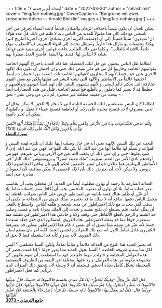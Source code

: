+++
title = "أبِعدله أَم برحمته ؟"
date = "2022-03-30"
author = "mhashim6"
cover = "img/fair-nothing.jpg"
CoverCaption = "Burgruine mit zwei kreisenden Adlern — Arnold Böcklin"
images = ['img/fair-nothing.jpg']
+++

يمكن للعدل أن يكون نسبياً باختلاف الزمان والمكان;  قديماً كانت النساء يُحرقن من أجل السحر, مع ذلك كان هذا مقبولاً للعديد من الناس بأنه لا ظلم في ذلك. 
قلّ عدد هؤلاء ال"عديدون" شيئاً فشيئاً, إلى أن اجتمعت أكثرية أخرى بمبادئ أخرى.
أخبرنا التاريخ كثيرا بهكذا مجتمعات, و مازال هذا جارياً, وسيظل يحدث إلى انتهاء البشرية, ف"المغلوب مولع دائماً بالاقتداء بالغالب". و كلما تغير ذاك الغالب, جاءت قوانين أخرى مبنية على قواعدَ هشّة لا أساس لها اقتدى بها البقية, فأصبح العدل مقترناً بهم.

لطالما ظل الناس يبحثون عن حل لتلك المعضلة, هنا قام العديد باختراع آلهتهم الخاصة بقوانينهم الخاصة وحاربوا كل من هو على نقيض ذلك حتى و إن احتمل أن تكون تلك الالهة الاخرى على حق, فقط لأنهم لا ينحازون لأهوائهم الخاصة تلك. 
العديد من الحضارات, أيضاً, اختلقوا عالماً من اﻷساطير والآلهة التي تشبه البشر في هيئتها ولكن مع بعض القوى الخارقة التي تحكم عالم البشر. و لأنهم يشبهون البشر, فإن لهم أيضاً عيوبهم ونواقصهم و خططاً قد لا تسير كما يأملون, و بالطبع قواعدهم الخاصة. 
قليل من هذه الحضارات أيضا يبحث عن حقيقة مطلقة غير متحيزة, لم تأتي من وحي بشر - بحق -.     

لطالما كان البشر متعطشين لتلك الحقيقة الثابتة التي لا تنحاز إلا للحق, لا يمكن بحال أن تدين بمعروفٍ لأحد فتصبح مجبرة على ردّه, أو لعاطفة فتصبح عمياء لا تعقل. و بالطبع لا يمكن أن تُجبر بالقوة.   

_وَلِلَّهِ مَا فِي السَّمَاوَاتِ وَمَا فِي الأَرْضِ وَكَفَى بِاللَّهِ وَكِيلاً  (132) إِن يَشَأْ يُذْهِبْكُمْ أَيُّهَا النَّاسُ وَيَأْتِ بِآخَرِينَ وَكَانَ اللَّهُ عَلَى ذَلِكَ قَدِيرًا (133)_ \
__[سورة النساء](https://quran.com/4?startingVerse=132)__


البحث عن تلك السنن الإلهية تعني أنه في حال وصلت إليها عليك أن تلتزم لهذه السنن و القواعد و تسلّم لها طالما أنها من عند الله, أيا يكن تلك القواعد, فهي من عند الله, إذن لا شئ يعلوها. حتى و إن عنى ذلك أن يذهب الله بمن في اﻷرض و يأتي بغيرهم, فهو من أوجدهم بادئ الأمر من العدم.
  سيزيف "ملك مدينة ايفيرا" و بروميثيوس "ملك النار" في الأساطير اليونانية, هما مثالان جيدان لبشر خاضعين لحكم إلهي بأن يعاقبوا لمخالفتهم الإله زيوس, ولا يمكن ﻷحد أن يعترض. ذلك بأن الإله الحقيقي لا يمكن معاقبته لأن العقوبات صادرة عنه, أيضاً. 


العدالة الصارمة بلا رحمة أو تهاون مطلوبة أيضاً من العديد; كل مخطئ يجب أن يحاسب بقدر خطئه تماماً, بلا أي تهاون أو مغفرة. المحسن يجب أن يُكافأ, بقدر إحسانه تماماً, بلا أي غَبْنٍ أو ظُلم. 
هناك قصة يابانية عن إمبراطور فرض على الناس ضرائب باهظة. لم يتحمل الناس دفعها. بدافع أنه لا يملك ما قد يخسره, تملّك قروي من الشجاعة ما يكفي أن يذهب لكي يتحدث مع ذلك الامبراطور عن مدى شجعه و ظلمه للناس. واستطاع بالفعل أن يمثٌل أمامه. فلم يستطع أن يكبح نفسه و تحدث إلى الملك بجرأة تامة و غضب وصلت حد الشتم و الرجم بأفظع الألفاظ, حتى وقف ولاة و خادمي هذا الامبراطور في دهشة مما سمعوه, خوفاً مما قد يفعله الامبراطور تجاه القروي المسكين الذي فعل فعلة شنعاء ( فقط لأنه عبّر عن ضيقِه مما تضيق له أي نفس ).
قام هذا الإمبراطور بفعلين قد يعتبرهما الكثيرون عادل تماماً, اﻷول أنه منع تلك الضرائب, لحسن الحظ. لكنه أمر بأن بقطع لسان ذلك القروي, لأنه يبدو و كأنه قد استعمله فيما لا يحق له.      



قد يعتبر العديد هذا النوع من العدالة ملائماً و مثالياً تماماً. 
ولكن, ألسنا مختلفين ؟ أليس لكل منا نيته و ظروفه الخاصة ؟ ألسنا نجهل العديد مما يدور حولنا ؟ 
إذا قمت بحصر كل هذه العوامل المختلفة و حاولت, مهما حاولت, جَهد ما استطعت, أن تقوم بتكوين كل مجموعة مكونة من هذه العوامل, و زد عليها, مختلفة عن البقية من الظروف المعيشية المحيطة بشكل كامل بحياة أحدهم, فستعلم أنه لا وسيلة لأن تتحقق ذلك الميزان الذي ترتأيه, كما فعل الامبراطور.  



_قال اللهُ عزَّ وجلَّ -وقولُهُ الحقُّ-: إذا هَمَّ عبدي بحَسنةٍ فاكتُبوها له حسنةً،
 فإنْ عمِلَها فاكتُبوها له بعَشْرِ أمثالِها، وإذا هَمَّ بسيِّئةٍ فلا تكتُبوها، فإنْ
 عمِلَها فاكتُبوها بمِثْلِها، فإنْ ترَكَها -وربَّما قال: فإنْ لم يعمَلْ بها- فاكتُبوها
{ له حسنةً، ثمَّ قرَأَ: { مَنْ جَاءَ بِالْحَسَنَةِ فَلَهُ عَشْرُ أَمْثَالِهَا_ \
__[جامع الترمذي - 3073](https://sunnah.com/tirmidhi:3073)__